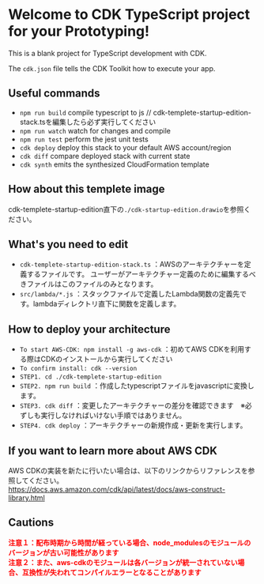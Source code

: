 # Welcome to CDK TypeScript project for your Prototyping!

This is a blank project for TypeScript development with CDK.

The `cdk.json` file tells the CDK Toolkit how to execute your app.

## Useful commands

 * `npm run build`   compile typescript to js // cdk-templete-startup-edition-stack.tsを編集したら必ず実行してください
 * `npm run watch`   watch for changes and compile
 * `npm run test`    perform the jest unit tests
 * `cdk deploy`      deploy this stack to your default AWS account/region
 * `cdk diff`        compare deployed stack with current state
 * `cdk synth`       emits the synthesized CloudFormation template

## How about this templete image
cdk-templete-startup-edition直下の`./cdk-startup-edition.drawio`を参照ください。

## What's you need to edit

 * `cdk-templete-startup-edition-stack.ts` ：AWSのアーキテクチャーを定義するファイルです。
                                            ユーザーがアーキテクチャー定義のために編集するべきファイルはこのファイルのみとなります。
 * `src/lambda/*.js` ：スタックファイルで定義したLambda関数の定義先です。lambdaディレクトリ直下に関数を定義します。

## How to deploy your architecture
 * `To start AWS-CDK: npm install -g aws-cdk` ：初めてAWS CDKを利用する際はCDKのインストールから実行してください
 * `To confirm install: cdk --version`
 * `STEP1. cd ./cdk-templete-startup-edition`
 * `STEP2. npm run build` ：作成したtypescriptファイルをjavascriptに変換します。
 * `STEP3. cdk diff` ：変更したアーキテクチャーの差分を確認できます　※必ずしも実行しなければいけない手順ではありません。
 * `STEP4. cdk deploy` ：アーキテクチャーの新規作成・更新を実行します。

## If you want to learn more about AWS CDK
AWS CDKの実装を新たに行いたい場合は、以下のリンクからリファレンスを参照してください。</br>
https://docs.aws.amazon.com/cdk/api/latest/docs/aws-construct-library.html </br>

## Cautions
<strong style="color: red;">注意１：配布時期から時間が経っている場合、node_modulesのモジュールのバージョンが古い可能性があります</strong></br>
<strong style="color: red;">注意２：また、aws-cdkのモジュールは各バージョンが統一されていない場合、互換性が失われてコンパイルエラーとなることがあります</strong>